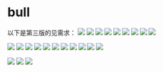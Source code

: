 # bull
以下是第三版的见需求：
![](http://7viknv.com1.z0.glb.clouddn.com/xq3-1.png?attname=&e=1423574930&token=jD-5bAN8KEOtgqDXYyBgas1wglWOolaz1kFBVRsR:_TIdrP0tfwUUmm_yG4-7QsT4d94)
![](http://7viknv.com1.z0.glb.clouddn.com/xq3-2.png?attname=&e=1423575928&token=jD-5bAN8KEOtgqDXYyBgas1wglWOolaz1kFBVRsR:SI_MFRgWffNyZscQ1S8f_VX6mc4)
![](http://7viknv.com1.z0.glb.clouddn.com/xq3-3.png?attname=&e=1423575928&token=jD-5bAN8KEOtgqDXYyBgas1wglWOolaz1kFBVRsR:uOcUg1kDcRtp6Sn8ZM511FTkjyg)
![](http://7viknv.com1.z0.glb.clouddn.com/xq3-4.png?attname=&e=1423575928&token=jD-5bAN8KEOtgqDXYyBgas1wglWOolaz1kFBVRsR:4_Ln6o3LuXfkCFel2S3b6C8QK6c)
![](http://7viknv.com1.z0.glb.clouddn.com/xq3-5.png?attname=&e=1423575928&token=jD-5bAN8KEOtgqDXYyBgas1wglWOolaz1kFBVRsR:dZ7JY9NGpYZ7YsP20oWctIBOigk)
![](http://7viknv.com1.z0.glb.clouddn.com/xq3-6.png?attname=&e=1423575928&token=jD-5bAN8KEOtgqDXYyBgas1wglWOolaz1kFBVRsR:ohz9bm8tDwGbIMEVrCXgiiyAuvc)
![](http://7viknv.com1.z0.glb.clouddn.com/xq3-7.png?attname=&e=1423575928&token=jD-5bAN8KEOtgqDXYyBgas1wglWOolaz1kFBVRsR:RyIEO3Ff_TI_UAnt9Qid1tfWMqM)
![](http://7viknv.com1.z0.glb.clouddn.com/xq3-8.png?attname=&e=1423575928&token=jD-5bAN8KEOtgqDXYyBgas1wglWOolaz1kFBVRsR:95I01Xrumk6DzNaStc4QnQKvsMk)
![](http://7viknv.com1.z0.glb.clouddn.com/xq3-9.png?attname=&e=1423575928&token=jD-5bAN8KEOtgqDXYyBgas1wglWOolaz1kFBVRsR:es5diVTYWg3BmtAIYLM-CdAiLaQ)

![](http://7viknv.com1.z0.glb.clouddn.com/xq3-10.png?attname=&e=1423574930&token=jD-5bAN8KEOtgqDXYyBgas1wglWOolaz1kFBVRsR:SDsvhl142J8Jj43eZwExusEjOT0)
![](http://7viknv.com1.z0.glb.clouddn.com/xq3-11.png?attname=&e=1423575928&token=jD-5bAN8KEOtgqDXYyBgas1wglWOolaz1kFBVRsR:wkx0qjYwe22_8MnNm68xwNmVtbU)
![](http://7viknv.com1.z0.glb.clouddn.com/xq3-12.png?attname=&e=1423575928&token=jD-5bAN8KEOtgqDXYyBgas1wglWOolaz1kFBVRsR:QEvNQkuoLOTFCM2yk0Aw6cIKL2A)
![](http://7viknv.com1.z0.glb.clouddn.com/xq3-13.png?attname=&e=1423575928&token=jD-5bAN8KEOtgqDXYyBgas1wglWOolaz1kFBVRsR:Ci_mtJTGgmPh-B79Oym2ep_DOog)
![](http://7viknv.com1.z0.glb.clouddn.com/xq3-14.png?attname=&e=1423575928&token=jD-5bAN8KEOtgqDXYyBgas1wglWOolaz1kFBVRsR:MU_7EAkF6m_1661k5dXuE9kaPI4)
![](http://7viknv.com1.z0.glb.clouddn.com/xq3-15.png?attname=&e=1423575928&token=jD-5bAN8KEOtgqDXYyBgas1wglWOolaz1kFBVRsR:5dqv0Xf84oll54PuDfRQciasSTo)
![](http://7viknv.com1.z0.glb.clouddn.com/xq3-16.png?attname=&e=1423575928&token=jD-5bAN8KEOtgqDXYyBgas1wglWOolaz1kFBVRsR:rx5_R8iOAULM8IcKeYOLJWEYCco)
![](http://7viknv.com1.z0.glb.clouddn.com/xq3-17.png?attname=&e=1423575928&token=jD-5bAN8KEOtgqDXYyBgas1wglWOolaz1kFBVRsR:7ACinF3T9nvdIR4CvYJ6v4tUhkQ)
![](http://7viknv.com1.z0.glb.clouddn.com/xq3-18.png?attname=&e=1423575928&token=jD-5bAN8KEOtgqDXYyBgas1wglWOolaz1kFBVRsR:sZcw0x9iUeWCCdoW_0z7E1oxSaQ)
![](http://7viknv.com1.z0.glb.clouddn.com/xq3-19.png?attname=&e=1423575928&token=jD-5bAN8KEOtgqDXYyBgas1wglWOolaz1kFBVRsR:ndwuW141wNBQZITBDy5Aksyt7fA)
![](http://7viknv.com1.z0.glb.clouddn.com/xq3-20.png?attname=&e=1423575928&token=jD-5bAN8KEOtgqDXYyBgas1wglWOolaz1kFBVRsR:zYBnoJdyWpDRJY3biid3GT3GfcU)

![](http://7viknv.com1.z0.glb.clouddn.com/xq3-21.png?attname=&e=1423575928&token=jD-5bAN8KEOtgqDXYyBgas1wglWOolaz1kFBVRsR:5I85b8fzMpZfLMjEt2VBxa4Ety8)
![](http://7viknv.com1.z0.glb.clouddn.com/xq3-22.png?attname=&e=1423575928&token=jD-5bAN8KEOtgqDXYyBgas1wglWOolaz1kFBVRsR:iz5hHrfbYKBKsEzu4XXcRufgL-A)
![](http://7viknv.com1.z0.glb.clouddn.com/xq3-23.png?attname=&e=1423575928&token=jD-5bAN8KEOtgqDXYyBgas1wglWOolaz1kFBVRsR:OEItZ3pb01Q94amicvULrzSZYWI)
